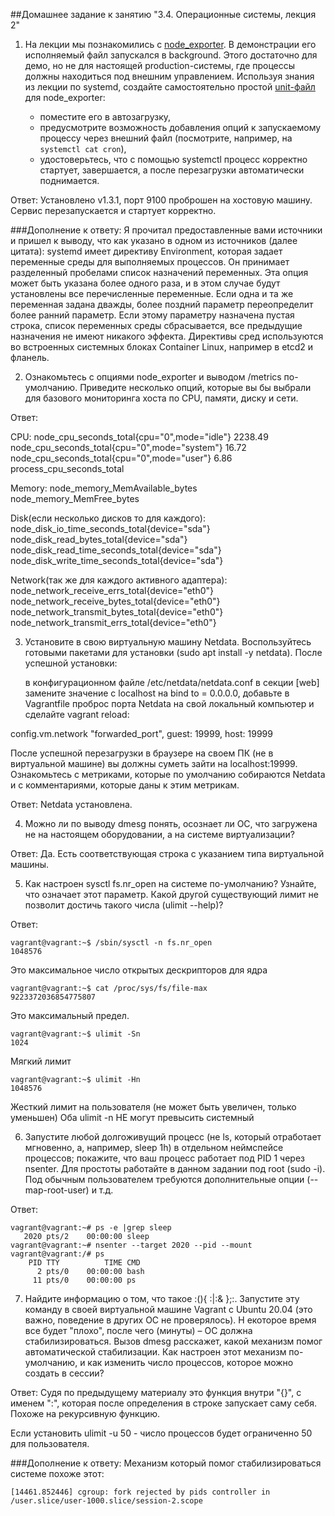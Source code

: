 ##Домашнее задание к занятию "3.4. Операционные системы, лекция 2"

1. На лекции мы познакомились с [node_exporter](https://github.com/prometheus/node_exporter/releases). 
В демонстрации его исполняемый файл запускался в background. Этого достаточно для демо, но не для настоящей production-системы, 
где процессы должны находиться под внешним управлением. Используя знания из лекции по systemd, создайте самостоятельно простой 
[unit-файл](https://www.freedesktop.org/software/systemd/man/systemd.service.html) для node_exporter:

    * поместите его в автозагрузку,
    * предусмотрите возможность добавления опций к запускаемому процессу через внешний файл (посмотрите, например, на `systemctl cat cron`),
    * удостоверьтесь, что с помощью systemctl процесс корректно стартует, завершается, а после перезагрузки автоматически поднимается.

Ответ: Установлено v1.3.1, порт 9100 проброшен на хостовую машину. Сервис перезапускается и стартует корректно.

###Дополнение к ответу: 
Я прочитал предоставленные вами источники и пришел к выводу, что как указано в одном из источников (далее цитата):
systemd имеет директиву Environment, которая задает переменные среды для выполняемых процессов. 
Он принимает разделенный пробелами список назначений переменных. Эта опция может быть указана более одного раза, 
и в этом случае будут установлены все перечисленные переменные. Если одна и та же переменная задана дважды, 
более поздний параметр переопределит более ранний параметр. Если этому параметру назначена пустая строка, 
список переменных среды сбрасывается, все предыдущие назначения не имеют никакого эффекта. 
Директивы сред используются во встроенных системных блоках Container Linux, например в etcd2 и фланель.

2. Ознакомьтесь с опциями node_exporter и выводом /metrics по-умолчанию. Приведите несколько опций, которые вы бы выбрали для базового мониторинга хоста по CPU, памяти, диску и сети.

Ответ:

CPU:
    node_cpu_seconds_total{cpu="0",mode="idle"} 2238.49
    node_cpu_seconds_total{cpu="0",mode="system"} 16.72
    node_cpu_seconds_total{cpu="0",mode="user"} 6.86
    process_cpu_seconds_total
    
Memory:
    node_memory_MemAvailable_bytes 
    node_memory_MemFree_bytes
    
Disk(если несколько дисков то для каждого):
    node_disk_io_time_seconds_total{device="sda"} 
    node_disk_read_bytes_total{device="sda"} 
    node_disk_read_time_seconds_total{device="sda"} 
    node_disk_write_time_seconds_total{device="sda"}
    
Network(так же для каждого активного адаптера):
    node_network_receive_errs_total{device="eth0"} 
    node_network_receive_bytes_total{device="eth0"} 
    node_network_transmit_bytes_total{device="eth0"}
    node_network_transmit_errs_total{device="eth0"}
    
3. Установите в свою виртуальную машину Netdata. Воспользуйтесь готовыми пакетами для установки 
(sudo apt install -y netdata). После успешной установки:

    в конфигурационном файле /etc/netdata/netdata.conf в секции [web] замените значение с localhost на bind to = 0.0.0.0,
    добавьте в Vagrantfile проброс порта Netdata на свой локальный компьютер и сделайте vagrant reload:

config.vm.network "forwarded_port", guest: 19999, host: 19999

После успешной перезагрузки в браузере на своем ПК (не в виртуальной машине) вы должны суметь зайти на localhost:19999. 
Ознакомьтесь с метриками, которые по умолчанию собираются Netdata и с комментариями, которые даны к этим метрикам.

Ответ: Netdata установлена. 

4. Можно ли по выводу dmesg понять, осознает ли ОС, что загружена не на настоящем оборудовании, а на системе виртуализации?

Ответ: Да. Есть соответствующая строка с указанием типа виртуальной машины.

5. Как настроен sysctl fs.nr_open на системе по-умолчанию? Узнайте, что означает этот параметр. 
Какой другой существующий лимит не позволит достичь такого числа (ulimit --help)?

Ответ: 

```commandline
vagrant@vagrant:~$ /sbin/sysctl -n fs.nr_open
1048576
```
Это максимальное число открытых дескрипторов для ядра

```commandline
vagrant@vagrant:~$ cat /proc/sys/fs/file-max
9223372036854775807
```
Это максимальный предел.

```commandline
vagrant@vagrant:~$ ulimit -Sn
1024
```
Мягкий лимит 

```commandline
vagrant@vagrant:~$ ulimit -Hn
1048576
```
Жесткий лимит на пользователя (не может быть увеличен, только уменьшен)
Оба ulimit -n НЕ могут превысить системный

6. Запустите любой долгоживущий процесс (не ls, который отработает мгновенно, а, например, sleep 1h)
в отдельном неймспейсе процессов; покажите, что ваш процесс работает под PID 1 через nsenter. 
Для простоты работайте в данном задании под root (sudo -i). Под обычным пользователем требуются дополнительные 
опции (--map-root-user) и т.д.

Ответ: 
```commandline
vagrant@vagrant:~# ps -e |grep sleep
   2020 pts/2    00:00:00 sleep
vagrant@vagrant:~# nsenter --target 2020 --pid --mount
vagrant@vagrant:/# ps
    PID TTY          TIME CMD
      2 pts/0    00:00:00 bash
     11 pts/0    00:00:00 ps
```

7. Найдите информацию о том, что такое :(){ :|:& };:. Запустите эту команду в своей виртуальной машине 
Vagrant с Ubuntu 20.04 (это важно, поведение в других ОС не проверялось). Н екоторое время все будет "плохо", 
после чего (минуты) – ОС должна стабилизироваться. Вызов dmesg расскажет, какой механизм помог автоматической 
стабилизации. Как настроен этот механизм по-умолчанию, и как изменить число процессов, которое можно создать в сессии?

Ответ: 
Судя по предыдущему материалу это функция внутри "{}", с именем ":", которая после определения в строке запускает саму себя.
Похоже на рекурсивную функцию.

Если установить ulimit -u 50 - число процессов будет ограниченно 50 для пользователя. 

###Дополнение к ответу:
Механизм который помог стабилизироваться системе похоже этот:
```commandline 
[14461.852446] cgroup: fork rejected by pids controller in /user.slice/user-1000.slice/session-2.scope
```
